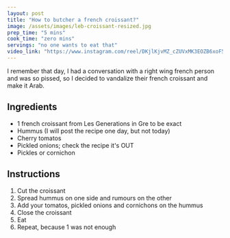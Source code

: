 ```yaml
---
layout: post
title: "How to butcher a french croissant?"
image: /assets/images/leb-croissant-resized.jpg
prep_time: "5 mins"
cook_time: "zero mins"
servings: "no one wants to eat that"
video_link: "https://www.instagram.com/reel/DKjlKjvMZ_cZUVxMK3EOZB6xoF5gDQKWD9YZvI0/?igsh=dmQwcHoxazhtd29t "
---
```


I remember that day, I had a conversation with a right wing french person and was so pissed, so I decided to vandalize their french croissant and make it Arab. 

## Ingredients

* 1 french croissant from Les Generations in Gre to be exact
* Hummus (I will post the recipe one day, but not today)
* Cherry tomatos
* Pickled onions; check the recipe it's OUT
* Pickles or cornichon

## Instructions

1. Cut the croissant
2. Spread hummus on one side and rumours on the other 
3. Add your tomatos, pickled onions and cornichons on the hummus
4. Close the croissant
5. Eat
6. Repeat, because 1 was not enough